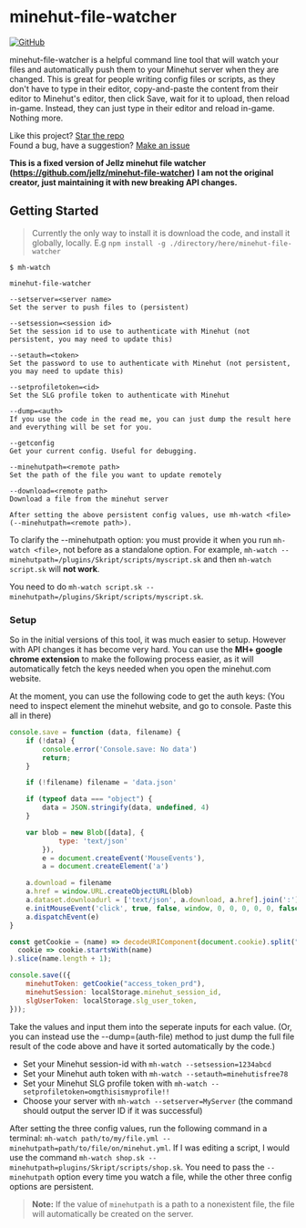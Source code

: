# minehut-file-watcher
[![GitHub](https://img.shields.io/github/license/RayBytes/minehut-file-watcher.svg?style=flat-square)](https://github.com/RayBytes/minehut-file-watcher)

minehut-file-watcher is a helpful command line tool that will watch your files and automatically push them to your Minehut server when they are changed. This is great for people writing config files or scripts, as they don't have to type in their editor, copy-and-paste the content from their editor to Minehut's editor, then click Save, wait for it to upload, then reload in-game. Instead, they can just type in their editor and reload in-game. Nothing more.

Like this project? [Star the repo](https://github.com/RayBytes/minehut-file-watcher/stargazers)  
Found a bug, have a suggestion? [Make an issue](https://github.com/RayBytes/minehut-file-watcher/issues)  

**This is a fixed version of Jellz minehut file watcher (https://github.com/jellz/minehut-file-watcher)**
**I am not the original creator, just maintaining it with new breaking API changes.**

## Getting Started

> Currently the only way to install it is download the code, and install it globally, locally.
> E.g `npm install -g ./directory/here/minehut-file-watcher`

```
$ mh-watch

minehut-file-watcher

--setserver=<server name>
Set the server to push files to (persistent)

--setsession=<session id>
Set the session id to use to authenticate with Minehut (not persistent, you may need to update this)

--setauth=<token>
Set the password to use to authenticate with Minehut (not persistent, you may need to update this)

--setprofiletoken=<id>
Set the SLG profile token to authenticate with Minehut

--dump=<auth>
If you use the code in the read me, you can just dump the result here and everything will be set for you.

--getconfig
Get your current config. Useful for debugging.

--minehutpath=<remote path>
Set the path of the file you want to update remotely

--download=<remote path>
Download a file from the minehut server

After setting the above persistent config values, use mh-watch <file> (--minehutpath=<remote path>).
```

To clarify the --minehutpath option: you must provide it when you run `mh-watch <file>`, not before as a standalone option. For example, `mh-watch --minehutpath=/plugins/Skript/scripts/myscript.sk` and then `mh-watch script.sk` will **not work**. 

You need to do `mh-watch script.sk --minehutpath=/plugins/Skript/scripts/myscript.sk`.

### Setup

So in the initial versions of this tool, it was much easier to setup. However with API changes it has become very hard.
You can use the __MH+ google chrome extension__ to make the following process easier, as it will automatically fetch the keys needed
when you open the minehut.com website.

At the moment, you can use the following code to get the auth keys:
(You need to inspect element the minehut website, and go to console. Paste this all in there)

```javascript
console.save = function (data, filename) {
    if (!data) {
        console.error('Console.save: No data')
        return;
    }

    if (!filename) filename = 'data.json'

    if (typeof data === "object") {
        data = JSON.stringify(data, undefined, 4)
    }

    var blob = new Blob([data], {
            type: 'text/json'
        }),
        e = document.createEvent('MouseEvents'),
        a = document.createElement('a')

    a.download = filename
    a.href = window.URL.createObjectURL(blob)
    a.dataset.downloadurl = ['text/json', a.download, a.href].join(':')
    e.initMouseEvent('click', true, false, window, 0, 0, 0, 0, 0, false, false, false, false, 0, null)
    a.dispatchEvent(e)
}

const getCookie = (name) => decodeURIComponent(document.cookie).split("; ").find(
  cookie => cookie.startsWith(name)
).slice(name.length + 1);

console.save(({
    minehutToken: getCookie("access_token_prd"),
    minehutSession: localStorage.minehut_session_id,
    slgUserToken: localStorage.slg_user_token,
}));
```
Take the values and input them into the seperate inputs for each value.
(Or, you can instead use the --dump=(auth-file) method to just dump the full file result of the code above and have it sorted automatically by the code.)

- Set your Minehut session-id with `mh-watch --setsession=1234abcd`
- Set your Minehut auth token with `mh-watch --setauth=minehutisfree78`
- Set your Minehut SLG profile token with `mh-watch --setprofiletoken=omgthisismyprofile!!`
- Choose your server with `mh-watch --setserver=MyServer` (the command should output the server ID if it was successful)

After setting the three config values, run the following command in a terminal: `mh-watch path/to/my/file.yml --minehutpath=path/to/file/on/minehut.yml`. If I was editing a script, I would use the command `mh-watch shop.sk --minehutpath=plugins/Skript/scripts/shop.sk`. You need to pass the `--minehutpath` option every time you watch a file, while the other three config options are persistent.

> **Note:** If the value of `minehutpath` is a path to a nonexistent file, the file will automatically be created on the server.
